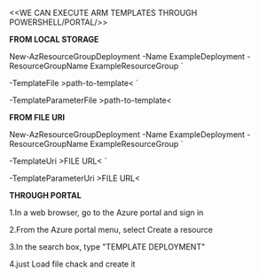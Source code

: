 <<WE CAN EXECUTE ARM TEMPLATES THROUGH POWERSHELL/PORTAL/>>


**FROM LOCAL STORAGE**

New-AzResourceGroupDeployment -Name ExampleDeployment -ResourceGroupName ExampleResourceGroup `

  -TemplateFile >path-to-template< `
  
  -TemplateParameterFile >path-to-template<
  
  
  
**FROM FILE URI**
  
New-AzResourceGroupDeployment -Name ExampleDeployment -ResourceGroupName ExampleResourceGroup `
  
  -TemplateUri >FILE URL< `
  
  -TemplateParameterUri >FILE URL<
  
  
**THROUGH PORTAL**
  
1.In a web browser, go to the Azure portal and sign in
  
2.From the Azure portal menu, select Create a resource
  
3.In the search box, type "TEMPLATE DEPLOYMENT"
  
4.just Load file chack and create it
